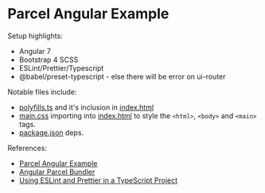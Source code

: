 # Parcel Angular Example

Setup highlights:

- Angular 7
- Bootstrap 4 SCSS
- ESLint/Prettier/Typescript
- @babel/preset-typescript - else there will be error on ui-router

Notable files include:

- [polyfills.ts](src/polyfills.ts) and it's inclusion in [index.html](src/index.html)
- [main.css](src/scss/main.css) importing into [index.html](src/index.html) to style the `<html>`, `<body>` and `<main>` tags.
- [package.json](src/package.json) deps.

References:

- [Parcel Angular Example](https://github.com/parcel-bundler/examples/tree/master/angular)
- [Angular Parcel Bundler](https://github.com/tienne/angular-parcel)
- [Using ESLint and Prettier in a TypeScript Project](https://www.robertcooper.me/using-eslint-and-prettier-in-a-typescript-project)


